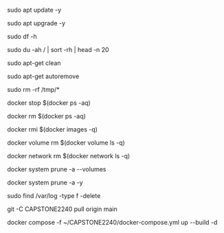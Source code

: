 sudo apt update -y

sudo apt upgrade -y

sudo df -h

sudo du -ah / | sort -rh | head -n 20

sudo apt-get clean

sudo apt-get autoremove

sudo rm -rf /tmp/*

docker stop $(docker ps -aq)

docker rm $(docker ps -aq)

docker rmi $(docker images -q)

docker volume rm $(docker volume ls -q)

docker network rm $(docker network ls -q)

docker system prune -a --volumes

docker system prune -a -y

sudo find /var/log -type f -delete

git -C CAPSTONE2240 pull origin main

docker compose -f ~/CAPSTONE2240/docker-compose.yml up --build -d